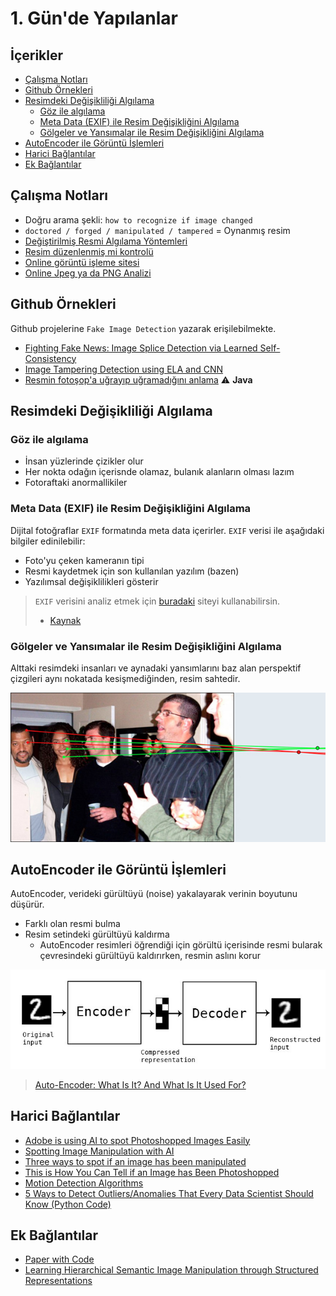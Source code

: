 # 1. Gün'de Yapılanlar <!-- omit in toc -->

## İçerikler <!-- omit in toc -->

- [Çalışma Notları](#%C3%87al%C4%B1%C5%9Fma-Notlar%C4%B1)
- [Github Örnekleri](#Github-%C3%96rnekleri)
- [Resimdeki Değişikliliği Algılama](#Resimdeki-De%C4%9Fi%C5%9Fiklili%C4%9Fi-Alg%C4%B1lama)
  - [Göz ile algılama](#G%C3%B6z-ile-alg%C4%B1lama)
  - [Meta Data (EXIF) ile Resim Değişikliğini Algılama](#Meta-Data-EXIF-ile-Resim-De%C4%9Fi%C5%9Fikli%C4%9Fini-Alg%C4%B1lama)
  - [Gölgeler ve Yansımalar ile Resim Değişikliğini Algılama](#G%C3%B6lgeler-ve-Yans%C4%B1malar-ile-Resim-De%C4%9Fi%C5%9Fikli%C4%9Fini-Alg%C4%B1lama)
- [AutoEncoder ile Görüntü İşlemleri](#AutoEncoder-ile-G%C3%B6r%C3%BCnt%C3%BC-%C4%B0%C5%9Flemleri)
- [Harici Bağlantılar](#Harici-Ba%C4%9Flant%C4%B1lar)
- [Ek Bağlantılar](#Ek-Ba%C4%9Flant%C4%B1lar)

## Çalışma Notları

- Doğru arama şekli: `how to recognize if image changed`
- `doctored / forged / manipulated / tampered` = Oynanmış resim
- [Değiştirilmiş Resmi Algılama Yöntemleri]
- [Resim düzenlenmiş mi kontrolü]
- [Online görüntü işleme sitesi]
- [Online Jpeg ya da PNG Analizi]

## Github Örnekleri

Github projelerine `Fake Image Detection` yazarak erişilebilmekte.

- [Fighting Fake News: Image Splice Detection via Learned Self-Consistency]
- [Image Tampering Detection using ELA and CNN]
- [Resmin fotoşop'a uğrayıp uğramadığını anlama] ⚠ **Java**

## Resimdeki Değişikliliği Algılama

### Göz ile algılama

- İnsan yüzlerinde çizikler olur
- Her nokta odağın içerisnde olamaz, bulanık alanların olması lazım
- Fotoraftaki anormallikiler

### Meta Data (EXIF) ile Resim Değişikliğini Algılama

Dijital fotoğraflar `EXIF` formatında meta data içerirler. `EXIF` verisi ile aşağıdaki bilgiler edinilebilir:

- Foto'yu çeken kameranın tipi
- Resmi kaydetmek için son kullanılan yazılım (bazen)
- Yazılımsal değişiklilikleri gösterir

> `EXIF` verisini analiz etmek için [buradaki][jeffrey's image metadata viewer] siteyi kullanabilirsin.
>
> - [Kaynak][three ways to spot if an image has been manipulated]

### Gölgeler ve Yansımalar ile Resim Değişikliğini Algılama

Alttaki resimdeki insanları ve aynadaki yansımlarını baz alan perspektif çizgileri aynı nokatada kesişmediğinden, resim sahtedir.

![shopped_img](res/shopped_img.png)

## AutoEncoder ile Görüntü İşlemleri

AutoEncoder, verideki gürültüyü (noise) yakalayarak verinin boyutunu düşürür.

- Farklı olan resmi bulma
- Resim setindeki gürültüyü kaldırma
  - AutoEncoder resimleri öğrendiği için görültü içerisinde resmi bularak çevresindeki gürültüyü kaldırırken, resmin aslını korur

![autoencodeer_structure](res/autoencodeer_structure.png)

> [Auto-Encoder: What Is It? And What Is It Used For?]

## Harici Bağlantılar

- [Adobe is using AI to spot Photoshopped Images Easily]
- [Spotting Image Manipulation with AI]
- [Three ways to spot if an image has been manipulated]
- [This is How You Can Tell if an Image has Been Photoshopped]
- [Motion Detection Algorithms]
- [5 Ways to Detect Outliers/Anomalies That Every Data Scientist Should Know (Python Code)]

## Ek Bağlantılar

- [Paper with Code]
- [Learning Hierarchical Semantic Image Manipulation through Structured Representations]

[resim düzenlenmiş mi kontrolü]: http://imageedited.com/
[this is how you can tell if an image has been photoshopped]: https://www.lifehack.org/articles/technology/this-how-you-can-tell-image-has-been-photoshopped.html
[adobe is using ai to spot photoshopped images easily]: https://www.youtube.com/watch?v=rETMDUgAUIg
[spotting image manipulation with ai]: https://theblog.adobe.com/spotting-image-manipulation-ai/
[motion detection algorithms]: https://www.codeproject.com/Articles/10248/Motion-Detection-Algorithms
[three ways to spot if an image has been manipulated]: https://www.poynter.org/reporting-editing/2012/three-ways-to-spot-if-an-image-has-been-manipulated/
[jeffrey's image metadata viewer]: http://exif.regex.info/exif.cgi
[can you spot a photoshopped picture? here are 9 ways to identify a fake photo]: https://www.digitaltrends.com/photography/how-do-you-tell-if-a-photo-is-photoshopped/
[4 ways to tell if a picture was photoshopped just by glancing at it]: https://www.insider.com/how-to-spot-photoshop-2017-12
[online görüntü işleme sitesi]: https://29a.ch/photo-forensics/
[değiştirilmiş resmi algılama yöntemleri]: https://articles.forensicfocus.com/2013/08/22/detecting-forged-altered-images/
[auto-encoder: what is it? and what is it used for?]: https://towardsdatascience.com/auto-encoder-what-is-it-and-what-is-it-used-for-part-1-3e5c6f017726
[5 ways to detect outliers/anomalies that every data scientist should know (python code)]: https://towardsdatascience.com/5-ways-to-detect-outliers-that-every-data-scientist-should-know-python-code-70a54335a623
[online jpeg ya da png analizi]: http://fotoforensics.com/

<!-- Github Örnekleri -->

[fighting fake news: image splice detection via learned self-consistency]: https://github.com/minyoungg/selfconsistency
[resmin fotoşop'a uğrayıp uğramadığını anlama]: https://github.com/Irio/photoshopped-or-not
[image tampering detection using ela and cnn]: https://github.com/agusgun/FakeImageDetector

<!-- Ek bağlantılar -->

[learning hierarchical semantic image manipulation through structured representations]: https://github.com/xcyan/neurips18_hierchical_image_manipulation
[paper with code]: https://github.com/zziz/pwc
